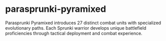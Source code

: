 # parasprunki-pyramixed
Parasprunki Pyramixed introduces 27 distinct combat units with specialized evolutionary paths. Each Sprunki warrior develops unique battlefield proficiencies through tactical deployment and combat experience.
